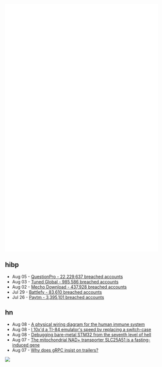 ![Metrics](https://raw.githubusercontent.com/phixion/phixion/master/metrics.svg)

## hibp

<!--
for https://github.com/phixion/phixion/blob/main/.github/workflows/feeds.yml
-->
<!--START_SECTION:haveibeenpwnd-->
- Aug 05 - [QuestionPro - 22,229,637 breached accounts](https://haveibeenpwned.com/PwnedWebsites#QuestionPro)
- Aug 03 - [Tuned Global - 985,586 breached accounts](https://haveibeenpwned.com/PwnedWebsites#TunedGlobal)
- Aug 02 - [Mecho Download - 437,928 breached accounts](https://haveibeenpwned.com/PwnedWebsites#MechoDownload)
- Jul 29 - [Battlefy - 83,610 breached accounts](https://haveibeenpwned.com/PwnedWebsites#Battlefy)
- Jul 26 - [Paytm - 3,395,101 breached accounts](https://haveibeenpwned.com/PwnedWebsites#Paytm)
<!--END_SECTION:haveibeenpwnd-->

## hn

<!--
for https://github.com/phixion/phixion/blob/main/.github/workflows/feeds.yml
-->
<!--START_SECTION:hn-->
- Aug 08 - [A physical wiring diagram for the human immune system](https://www.nature.com/articles/s41586-022-05028-x)
- Aug 08 - [I 10x'd a TI-84 emulator's speed by replacing a switch-case](https://artemis.sh/2022/08/07/emulating-calculators-fast-in-js.html)
- Aug 08 - [Debugging bare-metal STM32 from the seventh level of hell](https://jpieper.com/2022/08/05/debugging-bare-metal-stm32-from-the-seventh-level-of-hell/)
- Aug 07 - [The mitochondrial NAD+ transporter SLC25A51 is a fasting-induced gene](https://www.metabolismjournal.com/article/S0026-0495(22)00153-6/fulltext)
- Aug 07 - [Why does gRPC insist on trailers?](https://carlmastrangelo.com/blog/why-does-grpc-insist-on-trailers)
<!--END_SECTION:hn-->

<!--
for https://yhype.me
-->
![](https://hit.yhype.me/github/profile?user_id=13013670)
